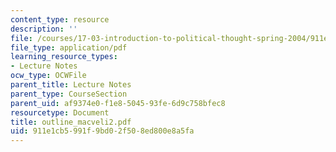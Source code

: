 ```yaml
---
content_type: resource
description: ''
file: /courses/17-03-introduction-to-political-thought-spring-2004/911e1cb5991f9bd02f508ed800e8a5fa_outline_macveli2.pdf
file_type: application/pdf
learning_resource_types:
- Lecture Notes
ocw_type: OCWFile
parent_title: Lecture Notes
parent_type: CourseSection
parent_uid: af9374e0-f1e8-5045-93fe-6d9c758bfec8
resourcetype: Document
title: outline_macveli2.pdf
uid: 911e1cb5-991f-9bd0-2f50-8ed800e8a5fa
---
```

